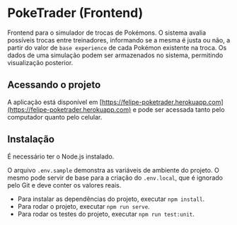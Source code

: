 # PokeTrader (Frontend)

Frontend para o simulador de trocas de Pokémons. O sistema avalia possíveis trocas entre treinadores, informando se a mesma é justa ou não, a partir do valor de `base experience` de cada Pokémon existente na troca. Os dados de uma simulação podem ser armazenados no sistema, permitindo visualização posterior.

## Acessando o projeto

A aplicação está disponível em [https://felipe-poketrader.herokuapp.com](https://felipe-poketrader.herokuapp.com) e pode ser acessada tanto pelo computador quanto pelo celular.

## Instalação

É necessário ter o Node.js instalado.

O arquivo `.env.sample` demonstra as variáveis de ambiente do projeto. O mesmo pode servir de base para a criação do `.env.local`, que é ignorado pelo Git e deve conter os valores reais.

- Para instalar as dependências do projeto, executar `npm install`.
- Para rodar o projeto, executar `npm run serve`.
- Para rodar os testes do projeto, executar `npm run test:unit`.
